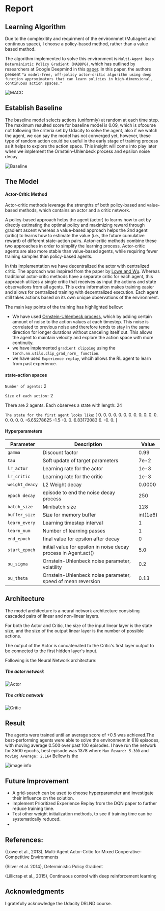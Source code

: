# Report

## Learning Algorithm

Due to the complexitity and requirment of the environmnet (Mutiagent and continous space), I choose a policy-based method, rather than a value based method. 

The algorithm implemented to solve this environment is `Multi-Agent Deep Deterministic Policy Gradient (MADDPG)`, which has outlined by researchers at Google Deepmind in this [paper](https://arxiv.org/pdf/1509.02971.pdf). In this paper, the authors present `"a model-free, off-policy actor-critic algorithm using deep function approximators that can learn policies in high-dimensional, continuous action spaces."`

![MACC](./Images/multi-agent-actor-critic.png)
## Establish Baseline

The baseline model selects actions (uniformly) at random at each time step. The maximum resulted score for baseline model is 0.09, which is ofcourse not following the criteria set by Udacity to solve the agent, also if we watch the agent, we can say the model has not converged yet, however, these type of random action could be useful in the early stage of training process as it helps to explore the action space. This insight will come into play later when we implement the Ornstein-Uhlenbeck process and epsilon noise decay.

 ![Baseline](./Images/random_walk.PNG)


## The Model

#### Actor-Critic Method

Actor-critic methods leverage the strengths of both policy-based and value-based methods, which contains an actor and a critic network.


A policy-based approach helps the agent (actor) to learns how to act by directly estimating the optimal policy and maximizing reward through gradient ascent whereas a value-based approach helps the 2nd agent (critic) to learns how to estimate the value (i.e., the future cumulative reward) of different state-action pairs. Actor-critic methods combine these two approaches in order to simplify the learning process. Actor-critic agents are also more stable than value-based agents, while requiring fewer training samples than policy-based agents.

In this implementation we have decentralized the actor with centralized critic. The approach  was inspired from the paper by [Lowe and Wu](https://proceedings.neurips.cc/paper/2017/file/68a9750337a418a86fe06c1991a1d64c-Paper.pdf). Whereas traditional actor-critic methods have a separate critic for each agent, this approach utilizes a single critic that receives as input the actions and state observations from all agents. This extra information makes training easier and allows for centralized training with decentralized execution. Each agent still takes actions based on its own unique observations of the environment.

The main key points of the training has highlighted bellow:

* We have used [Ornstein-Uhlenbeck process](https://arxiv.org/pdf/1509.02971.pdf), which by adding certain amount of noise to the action values at each timestep. This noise is correlated to previous noise and therefore tends to stay in the same direction for longer durations without canceling itself out. This allows the agent to maintain velocity and explore the action space with more continuity.
* we have implemented `gradient clipping` using the `torch.nn.utils.clip_grad_norm_ function`.
* we have used `Experience replay`, whcih allows the RL agent to learn from past experience.



#### **state-action spaces**
  
 `Number of agents:`  2

`Size of each action:` 2

There are 2 agents. Each observes a state with length: 24

`The state for the first agent looks like`: [ 0.          0.          0.          0.          0.          0.          0.
  0.          0.          0.          0.          0.          0.          0.
  0.          0.         -6.65278625 -1.5        -0.          0.
  6.83172083  6.         -0.          0.        ]


#### **Hyperparameters**

| Parameter | Description | Value |
| --- | --- | --- |
| `gamma` | Discount factor | 0.99 |
| `tau` | Soft update of target parameters| 7e-2 |
| `lr_actor` | Learning rate for the actor | 1e-3 |
| `lr_critic` | Learning rate for the critic | 1e-3  |
| `weight_deacy` | L2 Weight decay | 0.0000 |
| `epoch decay` | episode to end the noise decay process | 250 |
| `batch_size` | Minibatch size | 128|
| `buffer_size` | Size for memory buffer | int(1e6)|
| `learn_every` | Learning timestep interval | 1 |       
| `learn_num` | Number of learning passes | 1 |
| `end_epoch` | final value for epsilon after decay | 0 |
| `start_epoch`| initial value for epsilon in noise decay process in Agent.act() | 5.0 |
| `ou_sigma` | Ornstein-Uhlenbeck noise parameter, volatility | 0.2 |
| `ou_theta` | Ornstein-Uhlenbeck noise parameter, speed of mean reversion | 0.13 |



## Architecture

The model architecture is a neural network architecture consisting cascaded pairs of linear and non-linear layers.

For both the Actor and Critic, the size of the input linear layer is the state size, and the size of the output linear layer is the number of possible actions.

The output of the Actor is concatenated to the Critic's first layer output to be connected to the first hidden layer's input.

Following is the Neural Network architecture:
 ##### The actor network
 
 ![Actor](./Images/actor.PNG)
 
 ##### The critic network
 
 ![Critic](./Images/Critic.PNG)


## Result

The agents were trained until an average score of +0.5 was achieved.The best-performing agents were able to solve the environment in 618 episodes, with moving average 0.500 over past 100 episodes. I have run the network for 3500 epochs, best episode was 1378 where `Max Reward: 5.300` and 	`Moving Average: 2.164`
Bellow is the 

 ![image info](./Images/solved_system.PNG)


## Future Improvement

* A grid-search can be used to choose hyperparameter and investigate their influence on the solution.
* Implement Prioritized Experience Replay from the DQN paper to further reduce training time.
* Test other weight initialization methods, to see if training time can be systematically reduced.
* 

## References:
(Lowe et al., 2013), Multi-Agent Actor-Critic for Mixed Cooperative-Competitive Environments

(Silver et al. 2014), Deterministic Policy Gradient

(Lillicrap et al., 2015), Continuous control with deep reinforcement learning


## Acknowledgments
I gratefully acknowledge the Udacity DRLND course.




